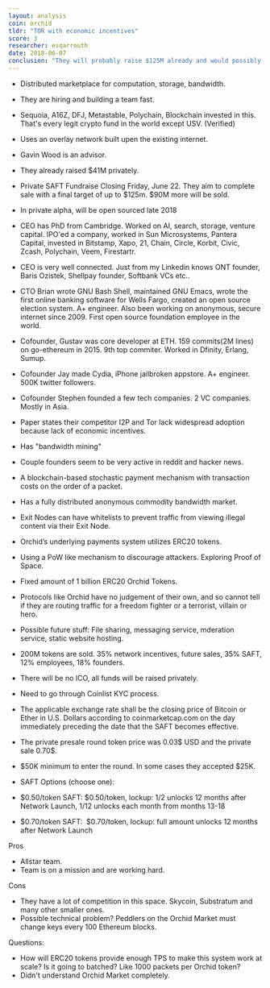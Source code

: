 ```yaml
---
layout: analysis
coin: orchid
tldr: "TOR with economic incentives"
score: 3
researcher: esqarrouth
date: 2018-06-07
conclusion: "They will probably raise $125M already and would possibly be too overvalued. But they might not reach the higher limit because no one is working on marketing this coin. This is an insta top 50 coin which can bring market cap to $350M. Easily 3x with high possibility of going top 10 ($4B), which means 25x realistic upside. Not the best investment but less risky. Any amount invested is locked up for at least 1 year."
---
```


- Distributed marketplace for computation, storage, bandwidth.
- They are hiring and building a team fast.
- Sequoia, A16Z, DFJ, Metastable, Polychain, Blockchain invested in this. That's every legit crypto fund in the world except USV. (Verified)
- Uses an overlay network built upen the existing internet.
- Gavin Wood is an advisor.
- They already raised $41M privately.
- Private SAFT Fundraise Closing Friday, June 22. They aim to complete sale with a final target of up to $125m. $90M more will be sold.
- In private alpha, will be open sourced late 2018
- CEO has PhD from Cambridge. Worked on AI, search, storage, venture capital. IPO'ed a company, worked in Sun Microsystems, Pantera Capital, invested in Bitstamp, Xapo, 21, Chain, Circle, Korbit, Civic, Zcash, Polychain, Veem, Firestartr.
- CEO is very well connected. Just from my Linkedin knows ONT founder, Baris Ozistek, Shellpay founder, Softbank VCs etc..
- CTO Brian wrote GNU Bash Shell, maintained GNU Emacs, wrote the first online banking software for Wells Fargo, created an open source election system. A+ engineer. Also been working on anonymous, secure internet since 2009. First open source foundation employee in the world.
- Cofounder, Gustav was core developer at ETH. 159 commits(2M lines) on go-ethereum in 2015. 9th top commiter. Worked in Dfinity, Erlang, Sumup.
- Cofounder Jay made Cydia, iPhone jailbroken appstore. A+ engineer. 500K twitter followers.
- Cofounder Stephen founded a few tech companies. 2 VC companies. Mostly in Asia.
- Paper states their competitor I2P and Tor lack widespread adoption because lack of economic incentives.
- Has "bandwidth mining"
- Couple founders seem to be very active in reddit and hacker news.
- A blockchain-based stochastic payment mechanism with transaction costs on the order of a packet.
- Has a fully distributed anonymous commodity bandwidth market.
- Exit Nodes can have whitelists to prevent traffic from viewing illegal content via their Exit Node.
- Orchid’s underlying payments system utilizes ERC20 tokens.
- Using a PoW like mechanism to discourage attackers. Exploring Proof of Space.
- Fixed amount of 1 billion ERC20 Orchid Tokens.
- Protocols like Orchid have no judgement of their own, and so cannot tell if they are routing traffic for a freedom fighter or a terrorist, villain or hero.
- Possible future stuff: File sharing, messaging service, mderation service, static website hosting.
- 200M tokens are sold. 35% network incentives, future sales, 35% SAFT, 12% employees, 18% founders.
- There will be no ICO, all funds will be raised privately.
- Need to go through Coinlist KYC process.
- The applicable exchange rate shall be the closing price of Bitcoin or Ether in U.S. Dollars according to coinmarketcap.com on the day immediately preceding the date that the SAFT becomes effective.
- The private presale round token price was 0.03$ USD and the private sale 0.70$.
- $50K minimum to enter the round. In some cases they accepted $25K.

- SAFT Options (choose one):
- $0.50/token SAFT: $0.50/token, lockup: 1/2 unlocks 12 months after Network Launch, 1/12 unlocks each month from months 13-18
- $0.70/token SAFT:  $0.70/token, lockup: full amount unlocks 12 months after Network Launch

Pros

- Allstar team. 
- Team is on a mission and are working hard.

Cons

- They have a lot of competition in this space. Skycoin, Substratum and many other smaller ones. 
- Possible technical problem? Peddlers on the Orchid Market must change keys every 100 Ethereum blocks.

Questions:

- How will ERC20 tokens provide enough TPS to make this system work at scale? Is it going to batched? Like 1000 packets per Orchid token?
- Didn't understand Orchid Market completely.
